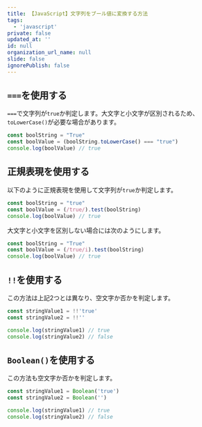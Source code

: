 ```yaml
---
title: 【JavaScript】文字列をブール値に変換する方法
tags:
  - 'javascript'
private: false
updated_at: ''
id: null
organization_url_name: null
slide: false
ignorePublish: false
---
```


## `===`を使用する

`===`で文字列が`true`か判定します。大文字と小文字が区別されるため、`toLowerCase()`が必要な場合があります。

```javascript
const boolString = "True"
const boolValue = (boolString.toLowerCase() === "true")
console.log(boolValue) // true
```

## 正規表現を使用する

以下のように正規表現を使用して文字列が`true`か判定します。

```javascript
const boolString = "true"
const boolValue = (/true/).test(boolString)
console.log(boolValue) // true
```

大文字と小文字を区別しない場合には次のようにします。

```javascript
const boolString = "True"
const boolValue = (/true/i).test(boolString)
console.log(boolValue) // true
```

## `!!`を使用する

この方法は上記2つとは異なり、空文字か否かを判定します。

```javascript
const stringValue1 = !!'true'
const stringValue2 = !!''

console.log(stringValue1) // true
console.log(stringValue2) // false
```

## `Boolean()`を使用する

この方法も空文字か否かを判定します。

```javascript
const stringValue1 = Boolean('true')
const stringValue2 = Boolean('')

console.log(stringValue1) // true
console.log(stringValue2) // false
```
